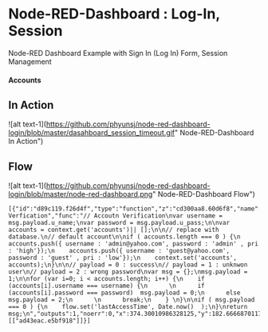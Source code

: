 # Node-RED-Dashboard : Log-In, Session

Node-RED Dashboard Example with Sign In (Log In) Form, Session Management

#### Accounts 


## In Action 

![alt text-1](https://github.com/phyunsj/node-red-dashboard-login/blob/master/dasahboard_session_timeout.gif" Node-RED-Dashboard In Action")


## Flow

![alt text-1](https://github.com/phyunsj/node-red-dashboard-login/blob/master/node-red-dashboard.png" Node-RED-Dashboard Flow")

```
[{"id":"d89c119.f26d4f","type":"function","z":"cd300aa8.60d6f8","name":"Account Verfication","func":"// Accoutn Verification\nvar username = msg.payload.u_name;\nvar password = msg.payload.u_pass;\n\nvar accounts = context.get('accounts')|| [];\n\n// replace with database.\n// default account\n\nif ( accounts.length === 0 ) {\n    accounts.push({ username : 'admin@yahoo.com', password : 'admin' , pri : 'high'});\n    accounts.push({ username : 'guest@yahoo.com', password : 'guest' , pri : 'low'});\n    context.set('accounts', accounts);\n}\n\n// payload = 0 : success\n// payload = 1 : unknwon user\n// payload = 2 : wrong password\nvar msg = {};\nmsg.payload = 1;\n\nfor (var i=0; i < accounts.length; i++) {\n    if (accounts[i].username === username) {\n      \n      if (accounts[i].password === password)  msg.payload = 0;\n      else msg.payload = 2;\n      \n      break;\n    } \n}\n\nif ( msg.payload === 0 ) {\n    flow.set('lastAccessTime', Date.now()  );\n}\nreturn msg;\n","outputs":1,"noerr":0,"x":374.30010986328125,"y":182.66668701171875,"wires":[["ad43eac.e5bf918"]]}]
```

